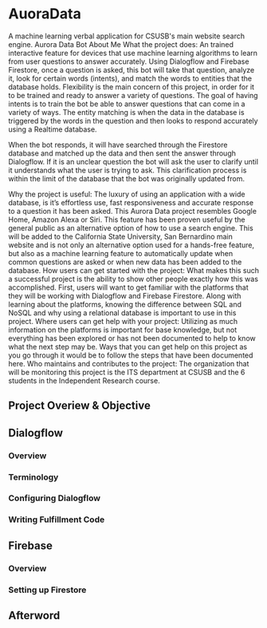 # AuoraData
A machine learning verbal application for CSUSB's main website search engine. 
Aurora Data Bot
About Me 
What the project does: An trained interactive feature for devices that use machine learning algorithms to learn from user questions to answer accurately. Using Dialogflow and Firebase Firestore, once a question is asked, this bot will take that question, analyze it, look for certain words (intents), and match the words to entities that the database holds. Flexibility is the main concern of this project, in order for it to be trained and ready to answer a variety of questions. The goal of having intents is to train the bot be able to answer questions that can come in a variety of ways. The entity matching is when the data in the database is triggered by the words in the question and then looks to respond accurately using a Realtime database. 

When the bot responds, it will have searched through the Firestore database and matched up the data and then sent the answer through Dialogflow. If it is an unclear question the bot will ask the user to clarify until it understands what the user is trying to ask. This clarification process is within the limit of the database that the bot was originally updated from.  

Why the project is useful: The luxury of using an application with a wide database, is it’s effortless use, fast responsiveness and accurate response to a question it has been asked. This Aurora Data project resembles Google Home, Amazon Alexa or Siri. This feature has been proven useful by the general public as an alternative option of how to use a search engine. This will be added to the California State University, San Bernardino main website and is not only an alternative option used for a hands-free feature, but also as a machine learning feature to automatically update when common questions are asked or when new data has been added to the database.
How users can get started with the project: What makes this such a successful project is the ability to show other people exactly how this was accomplished. First, users will want to get familiar with the platforms that they will be working with Dialogflow and Firebase Firestore. Along with learning about the platforms, knowing the difference between SQL and NoSQL and why using a relational database is important to use in this project. 
Where users can get help with your project: Utilizing as much information on the platforms is important for base knowledge, but not everything has been explored or has not been documented to help to know what the next step may be. Ways that you can get help on this project as you go through it would be to follow the steps that have been documented here. 
Who maintains and contributes to the project: The organization that will be monitoring this project is the ITS department at CSUSB and the 6 students in the Independent Research course. 

## Project Overiew & Objective

## Dialogflow

### Overview

### Terminology

### Configuring Dialogflow

### Writing Fulfillment Code

## Firebase

### Overview

### Setting up Firestore

## Afterword
